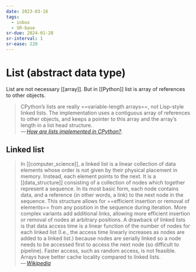 ```yaml
---
date: 2023-03-16
tags:
  - inbox
  - SR-base
sr-due: 2024-01-28
sr-interval: 1
sr-ease: 220
---
```


# List (abstract data type)

List are not necessary [[array]]. But in [[Python]] list is array of references
to other objects.

> CPython’s lists are really ==variable-length arrays==, not Lisp-style linked
> lists. The implementation uses a contiguous array of references to other
> objects, and keeps a pointer to this array and the array’s length in a list
> head structure.\
> — <cite>[How are lists implemented in CPython?](https://docs.python.org/3/faq/design.html#how-are-lists-implemented-in-cpython).</cite>

## Linked list

> In [[computer_science]], a linked list is a linear collection of data elements
> whose order is not given by their physical placement in memory. Instead, each
> element points to the next. It is a [[data_structure]] consisting of a
> collection of nodes which together represent a sequence. In its most basic
> form, each node contains data, and a reference (in other words, a link) to the
> next node in the sequence. This structure allows for ==efficient insertion or
> removal of elements== from any position in the sequence during iteration. More
> complex variants add additional links, allowing more efficient insertion or
> removal of nodes at arbitrary positions. A drawback of linked lists is that
> data access time is a linear function of the number of nodes for each linked
> list (I.e., the access time linearly increases as nodes are added to a linked
> list.) because nodes are serially linked so a node needs to be accessed first
> to access the next node (so difficult to pipeline). Faster access, such as
> random access, is not feasible. Arrays have better cache locality compared to
> linked lists.\
> — <cite>[Wikipedia](https://en.wikipedia.org/wiki/Linked_list)</cite>
